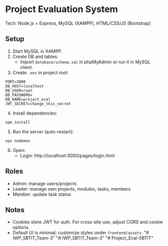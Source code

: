# Project Evaluation System

Tech: Node.js + Express, MySQL (XAMPP), HTML/CSS/JS (Bootstrap)

## Setup
1. Start MySQL in XAMPP.
2. Create DB and tables:
	- Import `database/schema.sql` in phpMyAdmin or run it in MySQL client.
3. Create `.env` in project root:
```
PORT=3000
DB_HOST=localhost
DB_USER=root
DB_PASSWORD=
DB_NAME=project_eval
JWT_SECRET=change_this_secret
```
4. Install dependencies:
```
npm install
```
5. Run the server (auto-restart):
```
npx nodemon
```
6. Open:
	- Login: http://localhost:3000/pages/login.html

## Roles
- Admin: manage users/projects
- Leader: manage own projects, modules, tasks, members
- Member: update task status

## Notes
- Cookies store JWT for auth. For cross-site use, adjust CORS and cookie options.
- Default UI is minimal; customize styles under `frontend/assets`.
"# IWP_5BTIT_Team-3" 
"# IWP_5BTIT_Team-3" 
"# Project_Eval-5BTIT" 
